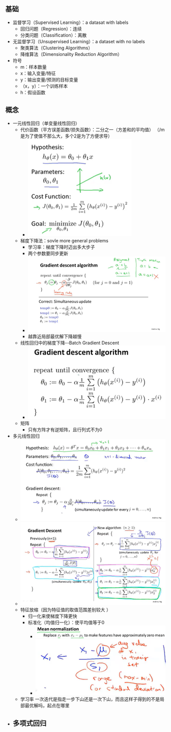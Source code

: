 ## 基础
- 监督学习（Supervised Learning）：a datasat with labels
  - 回归问题（Regression）：连续
  - 分类问题（Classification）：离散
- 无监督学习（Unsupervised Learning）：a dataset with no labels
  - 聚类算法（Clustering Algorithms）
  - 降维算法（Dimensionality Reduction Algorithm）
- 符号
  -  m：样本数量
  -  x：输入变量/特征
  -  y：输出变量/预测的目标变量
  -  （x，y）：一个训练样本
  -  h：假设函数
## 概念
- 一元线性回归（单变量线性回归）
  - 代价函数（平方误差函数/损失函数）：二分之一（方差和的平均值） （/m是为了使值不那么大，多个2是为了方便求导）
    - ![代价函数公式](image-1.png) 
  - 梯度下降法：sovle more general problems
    - 学习率：梯度下降时迈出多大步子  
    - 两个参数要同步更新
    - ![梯度下降公式](image.png)
    - 越靠近局部最优解下降越慢
  - 线性回归中的梯度下降--Batch Gradient Descent
    - ![Batch梯度下降](image-2.png)
  - 矩阵
    - 只有方阵才有逆矩阵，且行列式不为0
- 多元线性回归
  - ![ ](image-4.png)
  - ![ ](image-5.png)
  - 特征放缩（因为特征值的取值范围差别较大 ）
    - 归一化来使梯度下降更快
    - 标准化（均值归一化）：使平均值等于0
      - ![Alt text](image-3.png)
      - ![Alt text](image-6.png)
  - 学习率 一次迭代是指走一步下山还是一次下山，而且这样子得到的不是局部最优解吗，起点在哪里
- 多项式回归
  - 